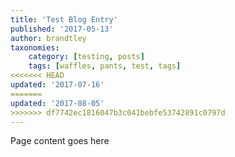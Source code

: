```yaml
---
title: 'Test Blog Entry'
published: '2017-05-13'
author: brandtley
taxonomies:
    category: [testing, posts]
    tags: [waffles, pants, test, tags]
<<<<<<< HEAD
updated: '2017-07-16'
=======
updated: '2017-08-05'
>>>>>>> df7742ec1816047b3c041bebfe53742891c0797d
---
```

Page content goes here

